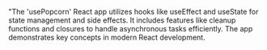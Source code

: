 "The 'usePopcorn' React app utilizes hooks like useEffect and useState for state management and side effects. It includes features like cleanup functions and closures to handle asynchronous tasks efficiently. The app demonstrates key concepts in modern React development.